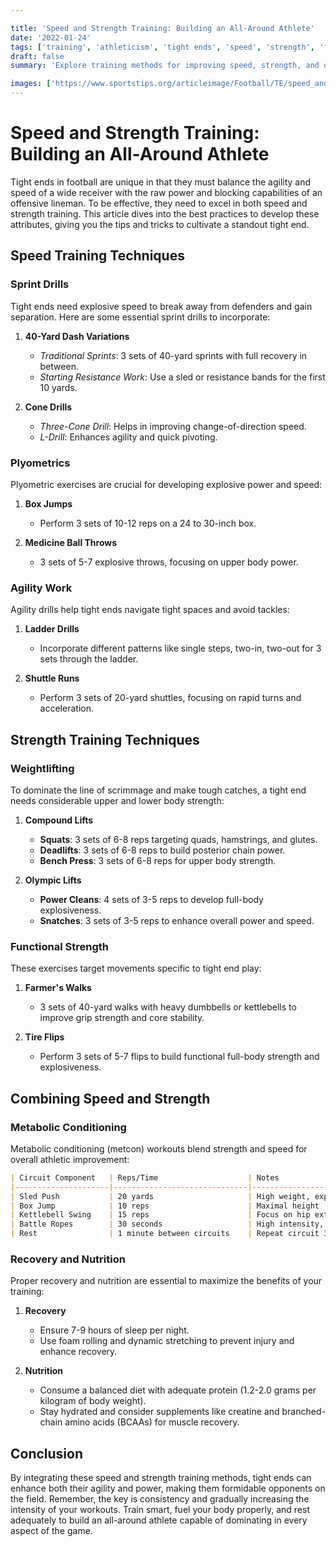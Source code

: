 ```yaml
---

title: 'Speed and Strength Training: Building an All-Around Athlete'
date: '2022-01-24'
tags: ['training', 'athleticism', 'tight ends', 'speed', 'strength', 'football', 'fitness', 'coaching', 'skills']
draft: false
summary: 'Explore training methods for improving speed, strength, and overall athleticism for tight ends in football.'

images: ['https://www.sportstips.org/articleimage/Football/TE/speed_and_strength_training_building_an_all_around_athlete.webp']
---
```


# Speed and Strength Training: Building an All-Around Athlete

Tight ends in football are unique in that they must balance the agility and speed of a wide receiver with the raw power and blocking capabilities of an offensive lineman. To be effective, they need to excel in both speed and strength training. This article dives into the best practices to develop these attributes, giving you the tips and tricks to cultivate a standout tight end.

## Speed Training Techniques

### Sprint Drills

Tight ends need explosive speed to break away from defenders and gain separation. Here are some essential sprint drills to incorporate:

1. **40-Yard Dash Variations**
   - *Traditional Sprints*: 3 sets of 40-yard sprints with full recovery in between.
   - *Starting Resistance Work*: Use a sled or resistance bands for the first 10 yards.

2. **Cone Drills**
   - *Three-Cone Drill*: Helps in improving change-of-direction speed.
   - *L-Drill*: Enhances agility and quick pivoting.

### Plyometrics

Plyometric exercises are crucial for developing explosive power and speed:

1. **Box Jumps**
   - Perform 3 sets of 10-12 reps on a 24 to 30-inch box.

2. **Medicine Ball Throws**
   - 3 sets of 5-7 explosive throws, focusing on upper body power.

### Agility Work

Agility drills help tight ends navigate tight spaces and avoid tackles:

1. **Ladder Drills**
   - Incorporate different patterns like single steps, two-in, two-out for 3 sets through the ladder.

2. **Shuttle Runs**
   - Perform 3 sets of 20-yard shuttles, focusing on rapid turns and acceleration.

## Strength Training Techniques

### Weightlifting

To dominate the line of scrimmage and make tough catches, a tight end needs considerable upper and lower body strength:

1. **Compound Lifts**
   - **Squats**: 3 sets of 6-8 reps targeting quads, hamstrings, and glutes.
   - **Deadlifts**: 3 sets of 6-8 reps to build posterior chain power.
   - **Bench Press**: 3 sets of 6-8 reps for upper body strength.

2. **Olympic Lifts**
   - **Power Cleans**: 4 sets of 3-5 reps to develop full-body explosiveness.
   - **Snatches**: 3 sets of 3-5 reps to enhance overall power and speed.

### Functional Strength

These exercises target movements specific to tight end play:

1. **Farmer's Walks**
   - 3 sets of 40-yard walks with heavy dumbbells or kettlebells to improve grip strength and core stability.

2. **Tire Flips**
   - Perform 3 sets of 5-7 flips to build functional full-body strength and explosiveness.

## Combining Speed and Strength

### Metabolic Conditioning

Metabolic conditioning (metcon) workouts blend strength and speed for overall athletic improvement:

```markdown
| Circuit Component   | Reps/Time                    | Notes                             |
|---------------------|------------------------------|-----------------------------------|
| Sled Push           | 20 yards                     | High weight, explosive effort     |
| Box Jump            | 10 reps                      | Maximal height                    |
| Kettlebell Swing    | 15 reps                      | Focus on hip extension            |
| Battle Ropes        | 30 seconds                   | High intensity, maintain rhythm   |
| Rest                | 1 minute between circuits    | Repeat circuit 3-4 times          |
```

### Recovery and Nutrition

Proper recovery and nutrition are essential to maximize the benefits of your training:

1. **Recovery**
   - Ensure 7-9 hours of sleep per night.
   - Use foam rolling and dynamic stretching to prevent injury and enhance recovery.

2. **Nutrition**
   - Consume a balanced diet with adequate protein (1.2-2.0 grams per kilogram of body weight).
   - Stay hydrated and consider supplements like creatine and branched-chain amino acids (BCAAs) for muscle recovery.

## Conclusion

By integrating these speed and strength training methods, tight ends can enhance both their agility and power, making them formidable opponents on the field. Remember, the key is consistency and gradually increasing the intensity of your workouts. Train smart, fuel your body properly, and rest adequately to build an all-around athlete capable of dominating in every aspect of the game.
